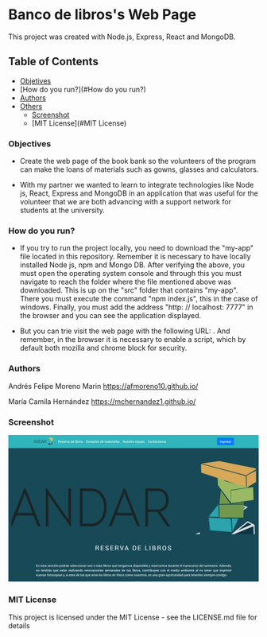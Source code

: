 # Banco de libros's Web Page
  
This project was created with Node.js, Express, React and MongoDB.

## Table of Contents

- [Objetives](#Objectives)
- [How do you run?](#How do you run?)
- [Authors](#Authors)
- [Others](#Others)
  - [Screenshot](#Screenshot)
  - [MIT License](#MIT License)

### Objectives

- Create the web page of the book bank so the volunteers of the program can make the loans of materials such as gowns, glasses and calculators.

- With my partner we wanted to learn to integrate technologies like Node js, React, Express and MongoDB in an application that was useful for the volunteer that we are both advancing with a support network for students at the university.


### How do you run?

- If you try to run the project locally, you need to download the "my-app" file located in this repository. Remember it is necessary to have locally installed Node js, npm and Mongo DB. After verifying the above, you must open the operating system console and through this you must navigate to reach the folder where the file mentioned above was downloaded. This is up on the "src" folder that contains "my-app". There you must execute the command "npm index.js", this in the case of windows. Finally, you must add the address "http: // localhost: 7777" in the browser and you can see the application displayed.

- But you can trie visit the web page with the following URL: . And remember, in the browser it is necessary to enable a script, which by default both mozilla and chrome block for security.


### Authors
Andrés Felipe Moreno Marin
https://afmoreno10.github.io/

María Camila Hernández 
https://mchernandez1.github.io/


### Screenshot
![Foto](blThumb.PNG)

### MIT License
This project is licensed under the MIT License - see the LICENSE.md file for details


